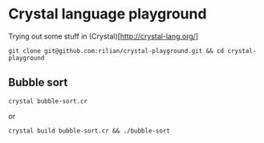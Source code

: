 # Crystal language playground

Trying out some stuff in (Crystal)[http://crystal-lang.org/]

`git clone git@github.com:rilian/crystal-playground.git && cd crystal-playground`

Bubble sort
-----------

`crystal bubble-sort.cr`

or

`crystal build bubble-sort.cr && ./bubble-sort`


